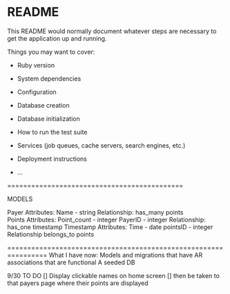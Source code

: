 # README

This README would normally document whatever steps are necessary to get the
application up and running.

Things you may want to cover:

* Ruby version

* System dependencies

* Configuration

* Database creation

* Database initialization

* How to run the test suite

* Services (job queues, cache servers, search engines, etc.)

* Deployment instructions

* ...

============================================

MODELS

Payer
    Attributes:
    Name - string 
    Relationship:
    has_many points  
Points
    Attributes:
    Point_count - integer 
    PayerID - integer
    Relationship:
    has_one timestamp 
Timestamp
    Attributes:
        Time - date 
        pointsID - integer
    Relationship
        belongs_to points

================================================================
What I have now:
Models and migrations that have AR associations that are functional
A seeded DB

9/30 TO DO
[] Display clickable names on home screen
[] then be taken to that payers page where their points are displayed

